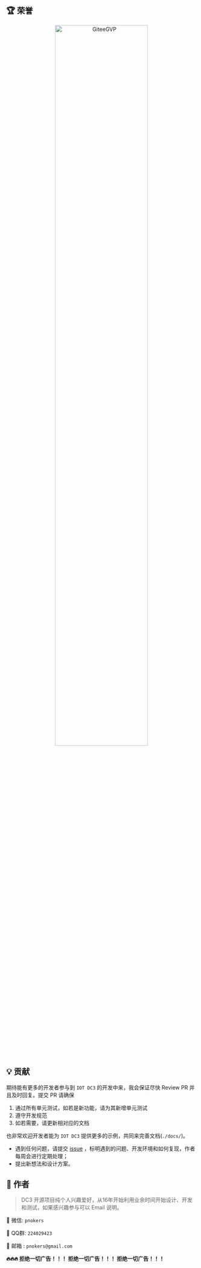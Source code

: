 ## 🏆 荣誉

<p align="center">
    <img src="./images/dc3/gitee/gvp.jpg" width="70%" alt="GiteeGVP">
<p/>




## 💡 贡献

期待能有更多的开发者参与到 `IOT DC3` 的开发中来，我会保证尽快 Review PR 并且及时回复。提交 PR 请确保

1. 通过所有单元测试，如若是新功能，请为其新增单元测试
2. 遵守开发规范
3. 如若需要，请更新相对应的文档

也非常欢迎开发者能为 `IOT DC3` 提供更多的示例，共同来完善文档(`./docs/`)。

 - 遇到任何问题，请提交  [issue](https://gitee.com/pnoker/iot-dc3/issues) ，标明遇到的问题、开发环境和如何复现，作者每周会进行定期处理；
 - 提出新想法和设计方案。



## 🚀 作者  

> DC3 开源项目纯个人兴趣爱好，从16年开始利用业余时间开始设计、开发和测试，如果感兴趣参与可以 Email 说明。

:rocket: 微信: `pnokers`  

:beers: QQ群: `224029423`

:whale2: 邮箱  : `pnokers@gmail.com`

**:fire::fire::fire:  拒绝一切广告！！！ 拒绝一切广告！！！ 拒绝一切广告！！！**

